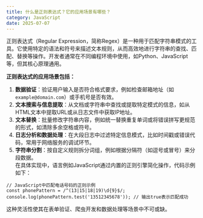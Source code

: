 ```yaml
---
title: 什么是正则表达式？它的应用场景有哪些？
category: JavaScript
date: 2025-07-07
---
```

正则表达式（Regular Expression，简称Regex）是一种用于匹配字符串模式的工具。它使用特定的语法和符号来描述文本规则，从而高效地进行字符串的查找、匹配、替换等操作。开发者通常在不同编程环境中使用，如Python、JavaScript等，但其核心原理通用。

**正则表达式的应用场景包括：**  
1. **数据验证**：验证用户输入是否符合格式要求，例如检查邮箱地址（如`example@domain.com`）或手机号是否有效。  
2. **文本搜索与信息提取**：从文档或字符串中查找或提取特定模式的信息，如从HTML文本中提取URL或从日志文件中获取IP地址。  
3. **文本替换**：批量修改字符串内容，例如统一替换重复单词或将错误拼写更规范的形式，如清除多余空格或符号。  
4. **日志分析和数据处理**：在大段日志中过滤特定信息模式，比如时间戳或错误代码，常用于网络服务的调试环节。  
5. **字符串分割**：按自定义规则拆分词组，例如根据分隔符（如逗号或冒号）来分段数据。  
在具体实现中，语言例如JavaScript通过内置的正则引擎简化操作，代码示例如下：
```
// JavaScript中匹配电话号码的正则示例
const phonePattern = /^(13|15|18|19)\d{9}$/;
console.log(phonePattern.test('13512345678')); // 输出true表示匹配成功
```
这种灵活性使其在表单验证、爬虫开发和数据处理等场景中不可或缺。
